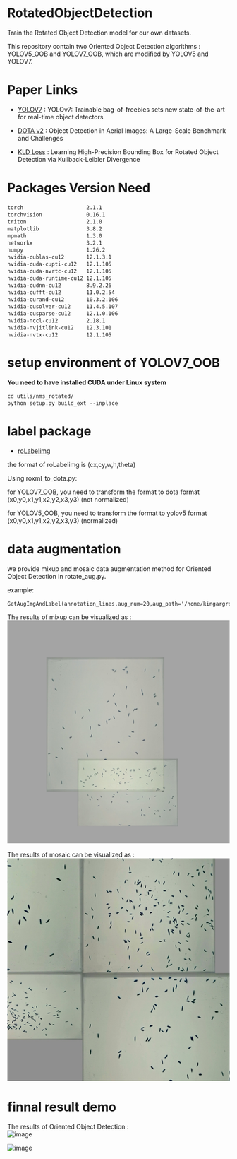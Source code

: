 # RotatedObjectDetection

Train the Rotated Object Detection model for our own datasets.

This repository contain two Oriented Object Detection algorithms : YOLOV5_OOB and YOLOV7_OOB, which are modified by YOLOV5 and YOLOV7.

# Paper Links  

* [YOLOV7](https://arxiv.org/abs/2207.02696) : YOLOv7: Trainable bag-of-freebies sets new state-of-the-art for real-time object detectors

* [DOTA v2](https://arxiv.org/pdf/2102.12219.pdf) : Object Detection in Aerial Images: A Large-Scale Benchmark and Challenges

* [KLD Loss](https://arxiv.org/pdf/2106.01883.pdf) : Learning High-Precision Bounding Box for Rotated Object Detection via Kullback-Leibler Divergence

# Packages Version Need
```
torch                    2.1.1
torchvision              0.16.1
triton                   2.1.0
matplotlib               3.8.2
mpmath                   1.3.0
networkx                 3.2.1
numpy                    1.26.2
nvidia-cublas-cu12       12.1.3.1
nvidia-cuda-cupti-cu12   12.1.105
nvidia-cuda-nvrtc-cu12   12.1.105
nvidia-cuda-runtime-cu12 12.1.105
nvidia-cudnn-cu12        8.9.2.26
nvidia-cufft-cu12        11.0.2.54
nvidia-curand-cu12       10.3.2.106
nvidia-cusolver-cu12     11.4.5.107
nvidia-cusparse-cu12     12.1.0.106
nvidia-nccl-cu12         2.18.1
nvidia-nvjitlink-cu12    12.3.101
nvidia-nvtx-cu12         12.1.105
```

# setup environment of YOLOV7_OOB
__You need to have installed CUDA under Linux system__
```
cd utils/nms_rotated/
python setup.py build_ext --inplace
```

# label package
* [roLabelimg](https://github.com/cgvict/roLabelImg)

the format of roLabelimg is (cx,cy,w,h,theta)

Using roxml_to_dota.py:

for YOLOV7_OOB, you need to transform the format to dota format (x0,y0,x1,y1,x2,y2,x3,y3) (not normalized) 

for YOLOV5_OOB, you need to transform the format to yolov5 format (x0,y0,x1,y1,x2,y2,x3,y3) (normalized)

# data augmentation
we provide mixup and mosaic data augmentation method for Oriented Object Detection in rotate_aug.py.

example:
```
GetAugImgAndLabel(annotation_lines,aug_num=20,aug_path='/home/kingargroo/seed/rice_aug',dest_file='/home/kingargroo/seed/rice_aug_label')
```

The results of mixup can be visualized as :<br>
![image](https://github.com/ZeonlungPun/OrientedObjectDetection/blob/main/demo/20.jpg)

The results of mosaic can be visualized as :<br>
![image](https://github.com/ZeonlungPun/OrientedObjectDetection/blob/main/demo/7.jpg)

# finnal result demo
The results of Oriented Object Detection :<br>
![image](https://github.com/ZeonlungPun/OrientedObjectDetection/blob/main/demo/r1.png)

![image](https://github.com/ZeonlungPun/OrientedObjectDetection/blob/main/demo/r2.png)


